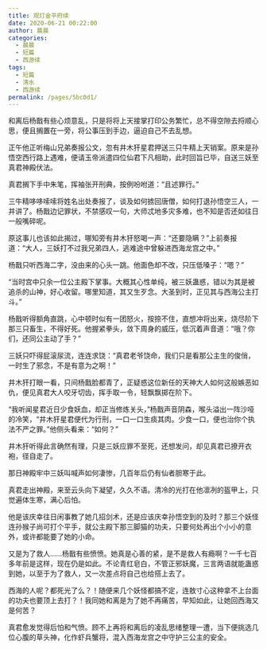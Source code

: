 ```yaml
---
title: 观灯金平府续
date: 2020-06-21 00:22:00
author: 晨晨
categories: 
  - 晨晨
  - 短篇
  - 西游续
tags: 
  - 短篇
  - 清水
  - 西游续
permalink: /pages/5bc0d1/
---
```


和离后杨戬有些心烦意乱，只是将将上天接掌打印公务繁忙，总不得空隙去捋顺心思，便且搁置在一旁，将公事压到手边，逼迫自己不去乱想。

正午他正听梅山兄弟奏报公文，忽有井木犴星君押送三只牛精上天销案。原来是孙悟空西行路上遇难，便请玉帝派遣四位仙君下凡相助，此时回旨已毕，自送三妖至真君神殿伏法。

<!-- more -->

真君搁下手中朱笔，挥袖张开刑典，按例吩咐道：“且述罪行。”

三牛精哆哆嗦嗦将姓名出处奏报了，谈及如何掳回唐僧，如何打退孙悟空三人，一并讲了。杨戬边记罪状，不禁感叹一句，大师忒地多灾多难，也不知是否还如往日一般嘴碎呢。

原这事儿也该如此揭过，哪知旁有井木犴怒喝一声：“还要隐瞒？”上前奏报道：“大人，三妖打不过我兄弟四人，逃难途中曾躲进西海龙宫之中。”

杨戬只听西海二字，没由来的心头一跳。他面色却不改，只压低嗓子：“嗯？”

“当时宫中只余一位公主殿下掌事。大概其心性单纯，被三妖蛊惑，错以为其是被追杀的山神，好心收留。哪里知道，其又生歹念。大圣到时，正见其与西海公主打斗。”

杨戬听得额角直跳，心中顿时似有一团怒火，按捺不住，直想冲将出来，烧尽阶下那三只畜生，不得好死。他握紧拳头，敛下周身的威压，低沉着声音道：“哦？你们，还同公主动了手？”

三妖只吓得屁滚尿流，连连求饶：“真君老爷饶命，我们只是看那公主生的俊俏，一时生了邪念，不是有意为之啊！”

井木犴打眼一看，只间杨戬脸都青了，正疑惑这位新任的天神大人如何这般嫉恶如仇，便见真君大人咬牙切齿，挥手取一令，轻飘飘掷在阶下。

“我听闻星君近日少食妖血，却正当修炼关头，”杨戬声音阴森，喉头溢出一阵沙哑的冷笑，“井木犴星君便代为行刑，一口一口生痰其肉。少食一口，便也治你个执法不严之罪。”他侧头看来：“如何？”

井木犴听得此言确然有理，只是三妖应罪不至死，还想发问，却见真君已撩开衣袍，径自走了。

那日神殿牢中三妖叫喊声如何凄惨，几百年后仍有仙者胆寒于此。

真君走出神殿，来至云头向下凝望，久久不语。清冷的光打在他凛冽的盔甲上，只觉遍体生寒，满心后怕。

他是该庆幸往日闲事教了她几招剑术，还是应该庆幸孙悟空到的及时？那三个妖怪连孙猴子尚可打个平手，就公主殿下那三脚猫的功夫，只要何处再出个小小的意外，或许都能要了她的小命。

又是为了救人……杨戬有些愤愤。她真是心善的紧，是不是救人有瘾啊？一千七百多年前是这样，现在仍是如此。不论青红皂白，不管正邪妖魔，三言两语就能蛊惑到她，以至于为了救人，又一次差点将自己也给搭上去了。

西海的人呢？都死光了么？！随便来几个妖怪都搞不定，连敖寸心这种拿不上台面的功夫也要顶上去打？！我同她和离是为了她不再痛苦，早知如此，让她回西海又是何苦？

真君愈发觉得后怕和气愤。顾不上再将和离后的凌乱思绪整理一遭，当下便挑选几位心腹的草头神，化作虾兵蟹将，混入西海龙宫之中守护三公主的安全。
